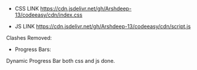 - CSS LINK
https://cdn.jsdelivr.net/gh/Arshdeep-13/codeeasy/cdn/index.css

- JS LINK
https://cdn.jsdelivr.net/gh/Arshdeep-13/codeeasy/cdn/script.js



Clashes Removed:

- Progress Bars:
<p>Dynamic Progress Bar both css and js done.</p>


